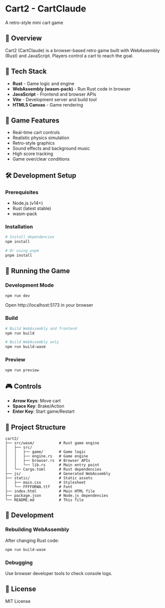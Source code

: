 # Cart2 - CartClaude

A retro-style mini cart game

## 📖 Overview

Cart2 (CartClaude) is a browser-based retro game built with WebAssembly (Rust) and JavaScript. Players control a cart to reach the goal.

## 🚀 Tech Stack

- **Rust** - Game logic and engine
- **WebAssembly (wasm-pack)** - Run Rust code in browser
- **JavaScript** - Frontend and browser APIs
- **Vite** - Development server and build tool
- **HTML5 Canvas** - Game rendering

## 🎯 Game Features

- Real-time cart controls
- Realistic physics simulation
- Retro-style graphics
- Sound effects and background music
- High score tracking
- Game over/clear conditions

## 🛠️ Development Setup

### Prerequisites

- Node.js (v14+)
- Rust (latest stable)
- wasm-pack

### Installation

```bash
# Install dependencies
npm install

# Or using pnpm
pnpm install
```

## 🚀 Running the Game

### Development Mode

```bash
npm run dev
```

Open http://localhost:5173 in your browser

### Build

```bash
# Build WebAssembly and frontend
npm run build

# Build WebAssembly only
npm run build-wasm
```

### Preview

```bash
npm run preview
```

## 🎮 Controls

- **Arrow Keys**: Move cart
- **Space Key**: Brake/Action
- **Enter Key**: Start game/Restart

## 📁 Project Structure

```
cart2/
├── src/wasm/           # Rust game engine
│   ├── src/
│   │   ├── game/       # Game logic
│   │   ├── engine.rs   # Game engine
│   │   ├── browser.rs  # Browser APIs
│   │   └── lib.rs      # Main entry point
│   └── Cargo.toml      # Rust dependencies
├── js/                 # Generated WebAssembly
├── static/             # Static assets
│   ├── main.css        # Stylesheet
│   └── FFFFORWA.ttf    # Font
├── index.html          # Main HTML file
├── package.json        # Node.js dependencies
└── README.md           # This file
```

## 🔧 Development

### Rebuilding WebAssembly

After changing Rust code:

```bash
npm run build-wasm
```

### Debugging

Use browser developer tools to check console logs.

## 📄 License

MIT License